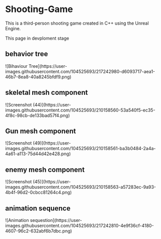# Shooting-Game
This is a third-person shooting game created in C++ using the Unreal Engine.

This page in devploment stage



<h2>behavior tree</h2>
![Bihaviour Tree](https://user-images.githubusercontent.com/104525693/217242980-d6093717-aea1-46b7-8ea8-40a8245bfdf9.png)

<h2>skeletal mesh component</h2>
![Screenshot (44)](https://user-images.githubusercontent.com/104525693/210158560-53a540f5-ec35-4f8c-98cb-de133bad57f4.png)

<h2>Gun mesh component</h2>
![Screenshot (49)](https://user-images.githubusercontent.com/104525693/210158561-ba3b0484-2a4a-4a61-a113-75d44d42e428.png)

<h2>enemy mesh component</h2>
![Screenshot (45)](https://user-images.githubusercontent.com/104525693/210158563-a57283ec-9a93-4b4f-96d2-0cbcc81264c4.png)

<h2>animation sequence</h2>
![Animation sequestion](https://user-images.githubusercontent.com/104525693/217242810-4e9f36cf-4180-4607-96c2-632abf6b7dbc.png)


